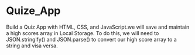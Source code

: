 # Quize_App
Build a Quiz App with HTML, CSS, and JavaScript.we will save and maintain a high scores array in Local Storage. To do this, we will need to JSON.stringify() and JSON.parse() to convert our high score array to a string and visa versa.
